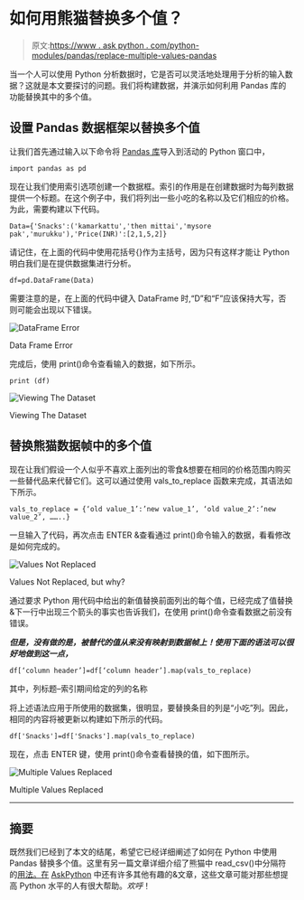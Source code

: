 # 如何用熊猫替换多个值？

> 原文:[https://www . ask python . com/python-modules/pandas/replace-multiple-values-pandas](https://www.askpython.com/python-modules/pandas/replace-multiple-values-pandas)

当一个人可以使用 Python 分析数据时，它是否可以灵活地处理用于分析的输入数据？这就是本文要探讨的问题。我们将构建数据，并演示如何利用 Pandas 库的功能替换其中的多个值。

## 设置 Pandas 数据框架以替换多个值

让我们首先通过输入以下命令将 [Pandas 库](https://www.askpython.com/python-modules/pandas/python-pandas-module-tutorial)导入到活动的 Python 窗口中，

```
import pandas as pd

```

现在让我们使用索引选项创建一个数据框。索引的作用是在创建数据时为每列数据提供一个标题。在这个例子中，我们将列出一些小吃的名称以及它们相应的价格。为此，需要构建以下代码。

```
Data={'Snacks':('kamarkattu','then mittai','mysore pak','murukku'),'Price(INR)':[2,1,5,2]}

```

请记住，在上面的代码中使用花括号{}作为主括号，因为只有这样才能让 Python 明白我们是在提供数据集进行分析。

```
df=pd.DataFrame(Data)

```

需要注意的是，在上面的代码中键入 DataFrame 时,“D”和“F”应该保持大写，否则可能会出现以下错误。

![DataFrame Error](../Images/bfd3aabe0996ce745ee9c1297e0f26b4.png)

Data Frame Error

完成后，使用 print()命令查看输入的数据，如下所示。

```
print (df)

```

![Viewing The Dataset](../Images/bb834883e318c7d76d6ff35ee0ce3800.png)

Viewing The Dataset

## 替换熊猫数据帧中的多个值

现在让我们假设一个人似乎不喜欢上面列出的零食&想要在相同的价格范围内购买一些替代品来代替它们。这可以通过使用 vals_to_replace 函数来完成，其语法如下所示。

```
vals_to_replace = {‘old value_1’:’new value_1’, ‘old value_2’:’new value_2’, ……..}

```

一旦输入了代码，再次点击 ENTER &查看通过 print()命令输入的数据，看看修改是如何完成的。

![Values Not Replaced](../Images/6a4d24caef85cb296720396cb9520800.png)

Values Not Replaced, but why?

通过要求 Python 用代码中给出的新值替换前面列出的每个值，已经完成了值替换&下一行中出现三个箭头的事实也告诉我们，在使用 print()命令查看数据之前没有错误。

***但是，没有做的是，被替代的值从来没有映射到数据帧上！使用下面的语法可以很好地做到这一点，***

```
df[‘column header’]=df[‘column header’].map(vals_to_replace)

```

其中，列标题–索引期间给定的列的名称

将上述语法应用于所使用的数据集，很明显，要替换条目的列是“小吃”列。因此，相同的内容将被更新以构建如下所示的代码。

```
df['Snacks']=df['Snacks'].map(vals_to_replace)

```

现在，点击 ENTER 键，使用 print()命令查看替换的值，如下图所示。

![Multiple Values Replaced](../Images/bc3543453f2a372bb8a4ca8b406c0ba9.png)

Multiple Values Replaced

* * *

## 摘要

既然我们已经到了本文的结尾，希望它已经详细阐述了如何在 Python 中使用 Pandas 替换多个值。这里有另一篇文章详细介绍了熊猫中 read_csv()中分隔符的[用法。在](https://www.askpython.com/python/read_csv-delimiters-using-pandas) [AskPython](https://www.askpython.com/) 中还有许多其他有趣的&文章，这些文章可能对那些想提高 Python 水平的人有很大帮助。*欢呼*！